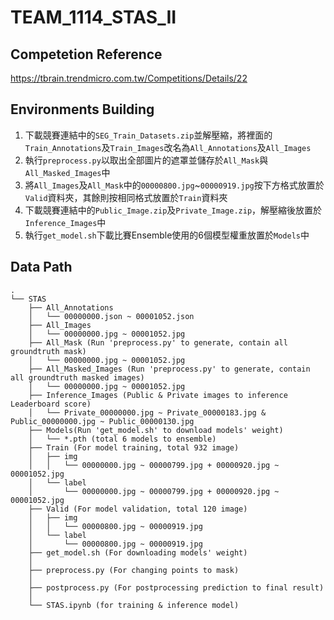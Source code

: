 # TEAM_1114_STAS_II
## Competetion Reference
https://tbrain.trendmicro.com.tw/Competitions/Details/22

## Environments Building
1. 下載競賽連結中的`SEG_Train_Datasets.zip`並解壓縮，將裡面的`Train_Annotations`及`Train_Images`改名為`All_Annotations`及`All_Images`
2. 執行`preprocess.py`以取出全部圖片的遮罩並儲存於`All_Mask`與`All_Masked_Images`中
3. 將`All_Images`及`All_Mask`中的`00000800.jpg`~`00000919.jpg`按下方格式放置於`Valid`資料夾，其餘則按相同格式放置於`Train`資料夾
4. 下載競賽連結中的`Public_Image.zip`及`Private_Image.zip`，解壓縮後放置於`Inference_Images`中
5. 執行`get_model.sh`下載比賽Ensemble使用的6個模型權重放置於`Models`中

## Data Path
```
.
└── STAS
    ├── All_Annotations
    │   └── 00000000.json ~ 00001052.json
    ├── All_Images
    │   └── 00000000.jpg ~ 00001052.jpg
    ├── All_Mask (Run 'preprocess.py' to generate, contain all groundtruth mask)
    │   └── 00000000.jpg ~ 00001052.jpg
    ├── All_Masked_Images (Run 'preprocess.py' to generate, contain all groundtruth masked images)
    │   └── 00000000.jpg ~ 00001052.jpg
    ├── Inference_Images (Public & Private images to inference Leaderboard score)
    │   └── Private_00000000.jpg ~ Private_00000183.jpg & Public_00000000.jpg ~ Public_00000130.jpg
    ├── Models(Run 'get_model.sh' to download models' weight)
    │   └── *.pth (total 6 models to ensemble)
    ├── Train (For model training, total 932 image)
    │   ├── img
    │   │   └── 00000000.jpg ~ 00000799.jpg + 00000920.jpg ~ 00001052.jpg
    │   └── label
    │       └── 00000000.jpg ~ 00000799.jpg + 00000920.jpg ~ 00001052.jpg
    ├── Valid (For model validation, total 120 image)
    │   ├── img
    │   │   └── 00000800.jpg ~ 00000919.jpg
    │   └── label
    │       └── 00000800.jpg ~ 00000919.jpg
    ├── get_model.sh (For downloading models' weight)
    │   
    ├── preprocess.py (For changing points to mask)
    │
    ├── postprocess.py (For postprocessing prediction to final result)
    │
    └── STAS.ipynb (for training & inference model)
```
